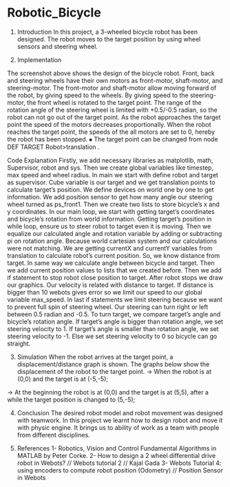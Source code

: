 # Robotic_Bicycle
1. Introduction
In this project, a 3-wheeled bicycle robot has been designed. The robot moves to the target position by using wheel sensors and steering wheel. 

2. Implementation
 







				 	










 











The screenshot above shows the design of the bicycle robot.
Front, back and steering wheels have their own motors as front-motor, shaft-motor, and steering-motor. The front-motor and shaft-motor allow moving forward of the robot, by giving speed to the wheels. By giving speed to the steering-motor, the front wheel is rotated to the target point. The range of the rotation angle of the steering wheel is limited with +0.5/-0.5 radian, so the robot can not go out of the target point. As the robot approaches the target point the speed of the motors decreases proportionally. When the robot reaches the target point, the speeds of the all motors are set to 0, hereby the robot has been stopped.
⦁	The target point can be changed from node DEF TARGET Robot>translation
.




Code Explanation
Firstly, we add necessary libraries as matplotlib, math, Supervisor, robot and sys. Then we create global variables like timestep, max speed and wheel radius.
In main we start with define robot and target as supervisor. Cube variable is our target and we get translation points to calculate target’s position. 
We define devices on world one by one to get information.
We add position sensor to get how many angle our steering wheel turned as ps_front1.
Then we create two lists to store bicycle’s x and y coordinates.
In our main loop, we start with getting target’s coordinates and bicycle’s rotation from world information. Getting target’s position in while loop, ensure us to steer robot to target even it is moving. Then we equalize our calculated angle and rotation variable by adding or subtracting pi on rotation angle. Because world cartesian system and our calculations were not matching. 
We are getting currentX and currentY variables from translation to calculate robot’s current position. So, we know distance from target. In same way we calculate angle between bicycle and target. Then we add current position values to lists that we created before.
Then we add if statement to stop robot close position to target. After robot stops we draw our graphics.
Our velocity is related with distance to target. If distance is bigger than 10 webots gives error so we limit our speed to our global variable max_speed. 
In last if statements we limit steering because we want to prevent full spin of steering wheel. Our steering can turn right or left between 0.5 radian and -0.5. 
To turn target, we compare target’s angle and bicycle’s rotation angle. If target’s angle is bigger than rotation angle, we set steering velocity to 1. If target’s angle is smaller than rotation angle, we set steering velocity to -1. Else we set steering velocity to 0 so bicycle can go straight.

3. Simulation
When the robot arrives at the target point, a displacement/distance graph is shown. The graphs below show the displacement of the robot to the target point.
→ When the robot is at (0,0) and the target is at (-5,-5); 
  









→ At the beginning the robot is at (0,0) and the target is at (5,5), after a while the target position is changed to (5,-5);
 







4. Conclusion
	The desired robot model and robot movement was designed with teamwork. In this project we learnt how to design robot and move it with physic engine. It brings us to ability of work as a team with people from different disciplines.

5. References
1- Robotics, Vision and Control Fundamental Algorithms in MATLAB by Peter Corke. 
2- How to design a 2 wheel differential drive robot in Webots? // Webots tutorial 2 // Kajal Gada
3- Webots Tutorial 4: using encoders to compute robot position (Odometry) // Position Sensor in Webots
